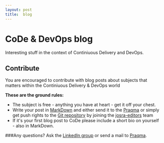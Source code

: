 ```yaml
---
layout: post
title:  blog
---
```

# CoDe & DevOps blog

Interesting stuff in the context of Continiuous Delivery and DevOps. 

## Contribute

You are encouraged to contribute with blog posts about subjects that matters within the Continiuous Delivery & DevOps world

__These are the ground rules:__

* The subject is free - anything you have at heart - get it off your chest.
* Write your post in [MarkDown](http://daringfireball.net/projects/markdown/syntax) and either send it to the [Praqma](mailto:info@praqma.com) or simply get push rights to the [Git repository](https://github.com/josra/josra.github.io) by joining the [josra-editors](https://github.com/orgs/josra/teams/josra-editors) team 
* If it's your first blog post to CoDe please include a short bio on yourself - also in MarkDown.

###Any questions? 
Ask the [LinkedIn group](https://www.linkedin.com/groups/Joint-Open-Source-Roadmap-Alliance-7403229) or send a mail to [Praqma](mailto:info@praqma.com).
